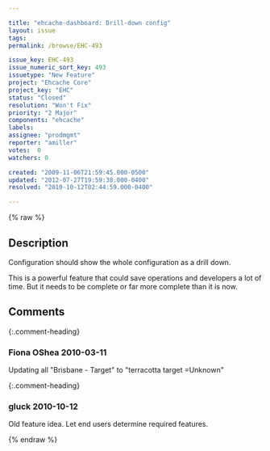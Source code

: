 ```yaml
---

title: "ehcache-dashboard: Drill-down config"
layout: issue
tags: 
permalink: /browse/EHC-493

issue_key: EHC-493
issue_numeric_sort_key: 493
issuetype: "New Feature"
project: "Ehcache Core"
project_key: "EHC"
status: "Closed"
resolution: "Won't Fix"
priority: "2 Major"
components: "ehcache"
labels: 
assignee: "prodmgmt"
reporter: "amiller"
votes:  0
watchers: 0

created: "2009-11-06T21:59:45.000-0500"
updated: "2012-07-27T19:59:38.000-0400"
resolved: "2010-10-12T02:44:59.000-0400"

---
```




{% raw %}



## Description

<div markdown="1" class="description">

Configuration should show the whole configuration as a drill down.

This is a powerful feature that could save operations and developers a lot of time. But it needs to be complete or far more complete than it is now.

</div>

## Comments


{:.comment-heading}
### **Fiona OShea** <span class="date">2010-03-11</span>

<div markdown="1" class="comment">

 Updating all "Brisbane - Target" to "terracotta target =Unknown"

</div>


{:.comment-heading}
### **gluck** <span class="date">2010-10-12</span>

<div markdown="1" class="comment">

Old feature idea. Let end users determine required features.

</div>



{% endraw %}
